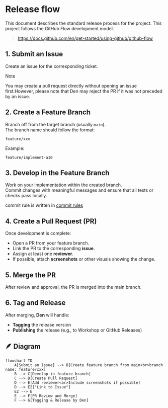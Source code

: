 # Release flow

This document describes the standard release process for the project.
This project follows the GitHub Flow development model.

><https://docs.github.com/en/get-started/using-github/github-flow>

## 1. Submit an Issue

Create an issue for the corresponding ticket.  

> [!NOTE]
> You may create a pull request directly without opening an issue first.However, please note that Den may reject the PR if it was not preceded by an issue.

## 2. Create a Feature Branch

Branch off from the target branch (usually `main`).  
The branch name should follow the format:

```text
feature/xxx
```

Example:

```text
feature/implement-a10
```

## 3. Develop in the Feature Branch

Work on your implementation within the created branch.  
Commit changes with meaningful messages and ensure that all tests or checks pass locally.

commit rule is written in [commit rules](./commit_rules.md)

## 4. Create a Pull Request (PR)

Once development is complete:

- Open a PR from your feature branch.  
- Link the PR to the corresponding **issue**.  
- Assign at least one **reviewer**.  
- If possible, attach **screenshots** or other visuals showing the change.

## 5. Merge the PR

After review and approval, the PR is merged into the main branch.

## 6. Tag and Release

After merging, **Den** will handle:

- **Tagging** the release version  
- **Publishing** the release (e.g., to Workshop or GitHub Releases)

## 🪶 Diagram

```mermaid
flowchart TD
    A[Submit an Issue] --> B[Create feature branch from main<br>branch name: feature/xxx]
    B --> C[Develop in feature branch]
    C --> D[Create Pull Request]
    D --> E[Add reviewer<br>Include screenshots if possible]
    D --> E2["Link to Issue"]
    E2 --> E
    E --> F[PR Review and Merge]
    F --> G[Tagging & Release by Den]
```
